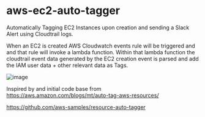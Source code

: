 # aws-ec2-auto-tagger
Automatically Tagging EC2 Instances upon creation and sending a Slack Alert using  Cloudtrail logs.

When an EC2 is created AWS Cloudwatch events rule will be triggered and and that rule will invoke a lambda function.
Within that lambda function the cloudtrail event data generated by the EC2 creation event is parsed and add the IAM user data + other relevant data as Tags.

![image](https://user-images.githubusercontent.com/39367522/167817086-da7e7411-ce8e-41e4-bcc2-646bb0347a68.png)


Inspired by and initial code base from https://aws.amazon.com/blogs/mt/auto-tag-aws-resources/

https://github.com/aws-samples/resource-auto-tagger


